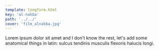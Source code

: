 ```yaml
---
template: longform.html
key: 'al-nakba'
path: '../../'
cover: 'film_alnakba.jpg'
---
```


Lorem ipsum dolor sit amet and I don't know the rest, let's add some anatomical things in latin: sulcus tendinis musculis flexoris halucis longi.